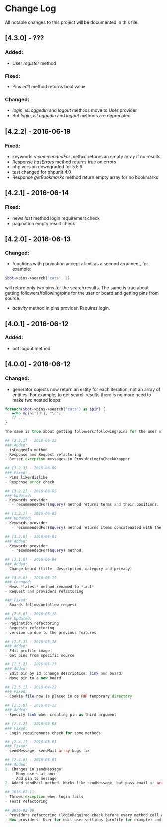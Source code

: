 # Change Log
All notable changes to this project will be documented in this file.

## [4.3.0] - ???

### Added:
 - User *register* method
### Fixed: 
 - Pins *edit* method returns bool value 
### Changed:
 - *login*, *isLoggedIn* and *logout* methods move to User provider
 - Bot *login*, *isLoggedIn* and *logout* methods are deprecated
 

## [4.2.2] - 2016-06-19
### Fixed:
 - keywords *recommendedFor* method returns an empty array if no results
 - Response *hasErrors* method returns true on errors
 - php version downgraded for 5.5.9
 - test changed for phpunit 4.0
 - Response *getBookmarks* method return empty array for no bookmarks

## [4.2.1] - 2016-06-14
### Fixed:
 - news *last* method login requirement check
 - pagination empty result check

## [4.2.0] - 2016-06-13
### Changed: 
 - functions with pagination accept a limit as a second argument, for example:
 ```php
 $bot->pins->search('cats', 2)
 ```
 will return only two pins for the search results. 
 The same is true about getting followers/following/pins for the user or board and getting pins from source.
  
  - *activity* method in pins provider. Requires login.
	 

## [4.0.1] - 2016-06-12
### Added:
 - bot logout method

## [4.0.0] - 2016-06-12
### Changed:
 - generator objects now return an entity for each iteration, not an array of entities. For example, to 
 get search results there is no more need to make two nested loops:
 
 ```php
 foreach($bot->pins->search('cats') as $pin) {
 	echo $pin['id'], "\n";
 	// ...
 }
 
 The same is true about getting followers/following/pins for the user or board and getting pins from source. 

## [3.3.1] - 2016-06-12
### Added:
 - isLoggedIn method
 - Response and Request refactoring
 - Better exception messages in ProviderLoginCheckWrapper

## [3.2.3] - 2016-06-09
### Fixed:
 - Pins like/dislike
 - Response error check

## [3.2.2] - 2016-06-05
### Updated:
 - Keywords provider
 	- recommendedFor($query) method returns terms and their positions.

## [3.2.1] - 2016-06-05
### Updated:
 - Keywords provider
 	- recommendedFor($query) method returns items concatenated with the query request.

## [3.2.0] - 2016-06-04
### Added:
 - Keywords provider
 	- recommendedFor($query) method.

## [3.1.0] - 2016-06-04
### Added:
 - Change board (title, description, category and privacy)

## [3.0.0] - 2016-05-29
### Changed:
 - News *latest* method renamed to *last*
 - Request and providers refactoring
 
### Fixed:
 - Boards follow/unfollow request

## [2.6.0] - 2016-05-28
### Updated:
 - Pagination refactoring
 - Requests refactoring
 - version up due to the previous features

## [2.5.3] - 2016-05-28
### Added: 
- Edit profile image
- Get pins from specific source

## [2.5.2] - 2016-05-23
### Added: 
- Edit pin by id (change description, link and board)
- Move pin to a new board

## [2.5.1] - 2016-04-22
### Fixed:
- Cookie file now is placed in os PHP temporary directory

## [2.5.0] - 2016-03-12
### Added:
- Specify link when creating pin as third argument

## [2.4.2] - 2016-03-03
### Fixed:
- Login requirements check for some methods

## [2.4.1] - 2016-03-01
### Fixed:
- sendMessage, sendMail array bugs fix

## [2.4.0] - 2016-03-01
### Added:
1. Changes in sendMessage:
	- Many users at once
	- Add pin to message
2. Added sendMail method. Works like sendMessage, but pass email or array of emails instead of users ids.

## 2016-02-11
- Throws exception when login fails
- Tests refactoring

## 2016-02-06
- Providers refactoring (loginRequired check before every method call added)
- New providers: User for edit user settings (profile for example) and News for fetching user related news.
